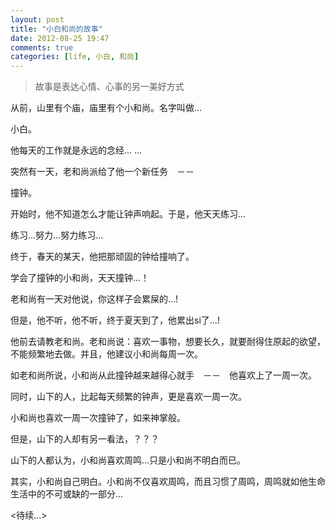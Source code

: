 ```yaml
---
layout: post
title: "小白和尚的故事"
date: 2012-08-25 19:47
comments: true
categories: [life, 小白, 和尚]
---
```


> 故事是表达心情、心事的另一美好方式

从前，山里有个庙，庙里有个小和尚。名字叫做...

小白。

他每天的工作就是永远的念经... ...

突然有一天，老和尚派给了他一个新任务　－－

撞钟。

开始时，他不知道怎么才能让钟声响起。于是，他天天练习...

练习...努力...努力练习...

终于，春天的某天，他把那顽固的钟给撞响了。

学会了撞钟的小和尚，天天撞钟...！

老和尚有一天对他说，你这样子会累屎的...!

但是，他不听，他不听，终于夏天到了，他累出si了...!

他前去请教老和尚。老和尚说：喜欢一事物，想要长久，就要耐得住原起的欲望，不能频繁地去做。并且，他建议小和尚每周一次。

如老和尚所说，小和尚从此撞钟越来越得心就手　－－　他喜欢上了一周一次。

同时，山下的人，比起每天频繁的钟声，更是喜欢一周一次。

小和尚也喜欢一周一次撞钟了，如来神掌般。

但是，山下的人却有另一看法，？？？

山下的人都认为，小和尚喜欢周鸣...只是小和尚不明白而已。

其实，小和尚自己明白。小和尚不仅喜欢周鸣，而且习惯了周鸣，周鸣就如他生命生活中的不可或缺的一部分...

<待续...>
